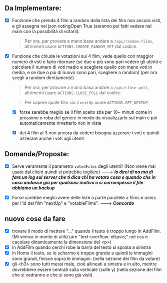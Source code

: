 ## Da Implementare:

- [x] Funzione che prenda 4 film a random dalla lista dei film non ancora visti, e gli assegna nel json votingOpen True (saranno poi fatti vedere nel main con la possibilità di votarli).

	> Per ora, per provare a mano base andare a `/api/random-films`, altrimenti usare `ACTIONS.CHOOSE_RANDOM_SET` dal codice.

- [x] Funzione che chiude le votazioni sui 4 film, vede quello con maggior numero di voti e farlo ritornare (se due o più sono pari vedere gli utenti e calcolare il numero di voti medio e scegliere quello con meno voti in media, e se due o più di nuovo sono pari, scegliere a random) (per ora scegli a random direttamente)

	> Per ora, per provare a mano basa andare a `/api/close-poll`, altrimenti usare `ACTIONS.CLOSE_POLL` dal codice.

	> Per sapere quale film sia il `nextUp` usare `ACTIONS.GET_NEXTUP`.

	- [x] forse sarebbe meglio se il film scelto stia per 10~ minuti come in prossimo o roba del genere in modo da visualizzarlo sul main e poi automaticamente rimetterlo non in vista

	- [x] dei 4 film ai 3 non ancora da vedere bisogna azzerare i voti e quindi azzerare anche i voti agli utenti

## Domande/Proposte:

- [x] Serve veramente il parametro `votedFilms` degli utenti? (Non viene mai usato dal client quindi si potrebbe togliere) ---> **_Io direi di no ma di fare un log sul server che ti dica chi ha votato cosa e quando che in caso andasse giù per qualsiasi motivo o si corrompesse il file abbiamo un backup_**

- [x] Forse sarebbe meglio avere delle liste a parte parallele a films e users per l'id del film "nextUp" e "votableFilms". ---> **_Concordo_** 




## nuove cose da fare
- [x] trovare il modo di mettere "..." quando il testo è troppo lungo in AddFilm. (Mi veniva in mente di utilizzare "text-overflow: ellipsis;" nel css e cacolare dinamicamente la dimensione del \<p>)
- [x] in AddFilm quando cerchi robe la barra del testo si sposta a sinistra
- [x] in Home il testo, se lo schermo è troppo grande e quindi le immagini sono grandi, finisce sopra le immagini. (nella sezione dei film da votare)
- [x] gli \<h3> sono tutti messi male, cioè allineati a sinistra e in alto, mentre dovrebbero essere centrati sulla verticale (sulle y) (nella sezione dei film che si vedranno e che si sono già visti)